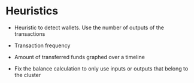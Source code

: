 # Heuristics

* Heuristic to detect wallets. Use the number of outputs of the transactions

* Transaction frequency

* Amount of transferred funds graphed over a timeline

* Fix the balance calculation to only use inputs or outputs that belong to the cluster
